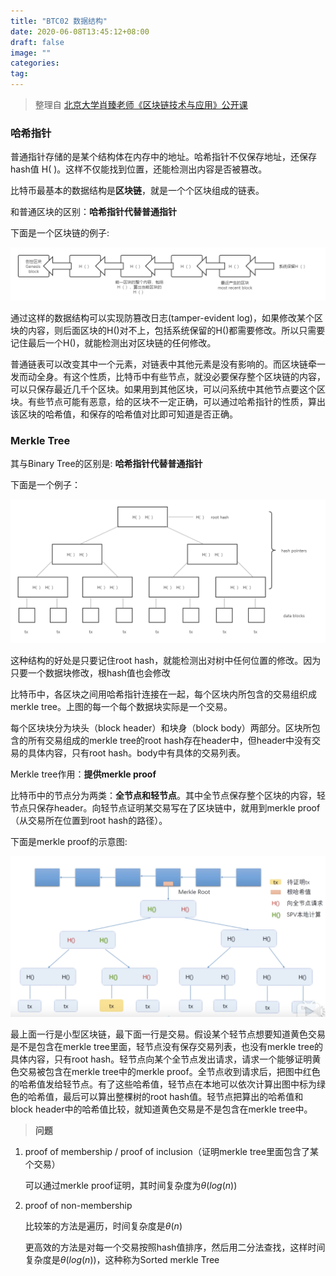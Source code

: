 ```yaml
---
title: "BTC02 数据结构"
date: 2020-06-08T13:45:12+08:00
draft: false
image: ""
categories: 
tag:
---
```



> 整理自 [北京大学肖臻老师《区块链技术与应用》公开课](https://www.bilibili.com/video/BV1Vt411X7JF?from=search&seid=14488407572640514229)

### 哈希指针

普通指针存储的是某个结构体在内存中的地址。哈希指针不仅保存地址，还保存hash值 H( )。这样不仅能找到位置，还能检测出内容是否被篡改。

比特币最基本的数据结构是**区块链**，就是一个个区块组成的链表。

和普通区块的区别：**哈希指针代替普通指针**


下面是一个区块链的例子:

![img](../imgs/20200607130633.png)

通过这样的数据结构可以实现防篡改日志(tamper-evident log)，如果修改某个区块的内容，则后面区块的H()对不上，包括系统保留的H()都需要修改。所以只需要记住最后一个H()，就能检测出对区块链的任何修改。

普通链表可以改变其中一个元素，对链表中其他元素是没有影响的。而区块链牵一发而动全身。有这个性质，比特币中有些节点，就没必要保存整个区块链的内容，可以只保存最近几千个区块。如果用到其他区块，可以问系统中其他节点要这个区块。有些节点可能有恶意，给的区块不一定正确，可以通过哈希指针的性质，算出该区块的哈希值，和保存的哈希值对比即可知道是否正确。


### Merkle Tree

其与Binary Tree的区别是: **哈希指针代替普通指针**

下面是一个例子：

![img](../imgs/20200607131631.png)

这种结构的好处是只要记住root hash，就能检测出对树中任何位置的修改。因为只要一个数据块修改，根hash值也会修改

比特币中，各区块之间用哈希指针连接在一起，每个区块内所包含的交易组织成merkle tree。上图的每一个每个数据块实际是一个交易。

每个区块块分为块头（block header）和块身（block body）两部分。区块所包含的所有交易组成的merkle tree的root hash存在header中，但header中没有交易的具体内容，只有root hash。body中有具体的交易列表。

Merkle tree作用：**提供merkle proof**

比特币中的节点分为两类：**全节点和轻节点**。其中全节点保存整个区块的内容，轻节点只保存header。向轻节点证明某交易写在了区块链中，就用到merkle proof（从交易所在位置到root hash的路径）。

下面是merkle proof的示意图:

![image-20200607134615591](../imgs/20200607134615.png)



最上面一行是小型区块链，最下面一行是交易。假设某个轻节点想要知道黄色交易是不是包含在merkle tree里面，轻节点没有保存交易列表，也没有merkle tree的具体内容，只有root hash。轻节点向某个全节点发出请求，请求一个能够证明黄色交易被包含在merkle tree中的merkle proof。全节点收到请求后，把图中红色的哈希值发给轻节点。有了这些哈希值，轻节点在本地可以依次计算出图中标为绿色的哈希值，最后可以算出整棵树的root hash值。轻节点把算出的哈希值和block header中的哈希值比较，就知道黄色交易是不是包含在merkle tree中。

> **问题**

1. proof of membership / proof of inclusion（证明merkle tree里面包含了某个交易）

   可以通过merkle proof证明，其时间复杂度为$\theta\bigg(log(n)\bigg)$

2. proof of non-membership

   比较笨的方法是遍历，时间复杂度是$\theta(n)$

   更高效的方法是对每一个交易按照hash值排序，然后用二分法查找，这样时间复杂度是$\theta\bigg(log(n)\bigg)$，这种称为Sorted merkle Tree



